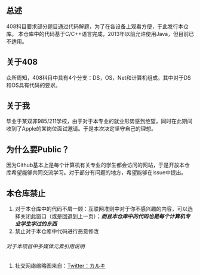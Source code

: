 ## 总述
408科目要求部分题目通过代码解题，为了在各设备上观看方便，于此发行本仓库。
本仓库中的代码基于C/C++语言完成，2013年以前允许使用Java，但目前已不适用。

## 关于408
众所周知，408科目中具有4个分支：DS，OS，Net和计算机组成。其中对于DS和OS具有代码的要求。

## 关于我
毕业于某双非985/211学校，由于对于本专业的就业形势感到绝望，同时在此期间收到了Apple的某岗位面试邀请。于是本次决定坚守自己的理想。

## 为什么要Public？
因为Github基本上是每个计算机有关专业的学生都会访问的网站，于是开放本仓库希望能够共同交流学习。对于部分有问题的地方，希望能够在issue中提出。

## 本仓库禁止
1. 对于本仓库中的代码不屑一顾：互联网准则中对于你不感兴趣的内容，可以选择关闭此窗口（或是回退到上一页）；***而且本仓库中的代码也是每个计算机专业学生学过的东西***
2. 禁止对于本仓库中代码进行恶意修改

###### 对于本项目中多媒体元素引用说明
1. 社交网络缩略图来自：[Twitter：カルキ](https://twitter.com/Kalk427)